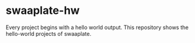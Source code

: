 # swaaplate-hw

Every project begins with a hello world output. This repository shows the hello-world projects of swaaplate.
